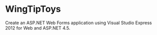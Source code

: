 WingTipToys
===========

Create an ASP.NET Web Forms application using Visual Studio Express 2012 for Web and ASP.NET 4.5.
